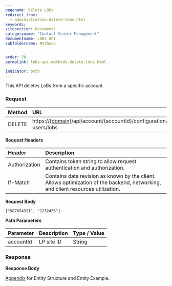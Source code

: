 ```yaml
---
pagename: Delete LOBs
redirect_from:
  - administration-delete-lobs.html
keywords:
sitesection: Documents
categoryname: "Contact Center Management"
documentname: LOBs API
subfoldername: Methods


order: 70
permalink: lobs-api-methods-delete-lobs.html

indicator: both
---
```


This API deletes LoBs from a specific account.

### Request

 |Method    |  URL    |     
 |:-------- |  :--------- |
 |DELETE   |   https://[{domain}](/agent-domain-domain-api.html)/api/account/{accountId}/configuration/le-users/lobs |

**Request Headers**

| Header       |  Description |
 |:--------    |  :------------- |
 |Authorization | Contains token string to allow request authentication and authorization. |
 |If-Match  |   Contains data revision as known by the client. Allows optimization of the backend, networking, and client resources utilization. |

**Request Body**

`["987654321", "1232455"]`

**Path Parameters**

| Parameter|  Description |Type / Value |
 |:----------- |  :------------- | :------------- |
 |accountId | LP site ID | String |

### Response

**Response Body**

[Appendix](administration-lobs-appendix.html) for Entity Structure and Entity Example.
